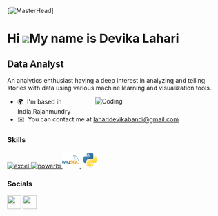 [![MasterHead](https://grad.uwo.ca/img/programs/mda_Banner.jpg)]

Hi ![](https://user-images.githubusercontent.com/18350557/176309783-0785949b-9127-417c-8b55-ab5a4333674e.gif)My name is Devika Lahari
===================================================================================================================================

Data Analyst
------------

An analytics enthusiast having a deep interest in analyzing and telling stories with data using various machine learning and visualization tools.

<img align="right" alt="Coding" width="300" src="https://user-images.githubusercontent.com/59734313/157189039-c09b3e38-9f42-42c0-ab54-14f1574190a7.gif">

* 🌍  I'm based in India,Rajahmundry
* ✉️  You can contact me at [laharidevikabandi@gmail.com](mailto:laharidevikabandi@gmail.com)

### Skills
<p align="left"><a href="https://www.microsoft.com/en-us/microsoft-365/excel" target="_blank" rel="noreferrer"> <img src="https://img.icons8.com/color/512/microsoft-excel-2019--v1.png" alt="excel" width="40" height="40"/> </a> <a href="https://powerbi.microsoft.com/en-au/" target="_blank" rel="noreferrer"> <img src="https://img.icons8.com/color/1x/power-bi.png" alt="powerbi" width="40" height="40"/> </a> <a href="https://www.mysql.com/" target="_blank" rel="noreferrer"> <img src="https://raw.githubusercontent.com/devicons/devicon/master/icons/mysql/mysql-original-wordmark.svg" alt="mysql" width="40" height="40"/> </a> <a href="https://www.python.org" target="_blank" rel="noreferrer"> <img src="https://raw.githubusercontent.com/devicons/devicon/master/icons/python/python-original.svg" alt="python" width="40" height="40"/> </a> </p>

### Socials
<p align="left"> <a href="https://www.github.com/Devikalahari03" target="_blank" rel="noreferrer"><img src="https://raw.githubusercontent.com/danielcranney/readme-generator/main/public/icons/socials/github.svg" 
width="32" height="32" /></a> <a href="https://www.linkedin.com/in/devika-lahari-dataanalyst/" target="blank" rel="noreferrer"><img src="https://raw.githubusercontent.com/danielcranney/readme-generator/main/public/icons/socials/linkedin.svg" width="32" height="32" /></a></p>

